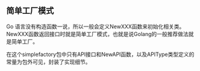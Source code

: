 ## 简单工厂模式

Go 语言没有构造函数一说，所以一般会定义NewXXX函数来初始化相关类。NewXXX函数返回接口时就是简单工厂模式，也就是说Golang的一般推荐做法就是简单工厂。

在这个simplefactory包中只有API接口和NewAPI函数，以及APIType类型定义的常量为包外可见，封装了实现细节。
